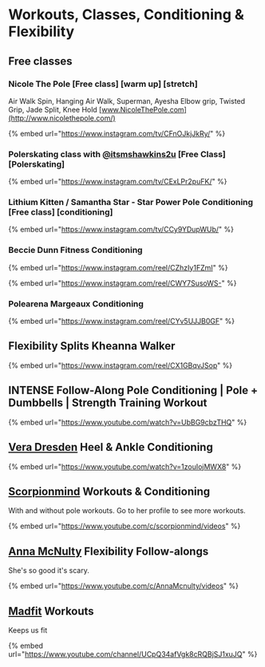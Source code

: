 # Workouts, Classes, Conditioning & Flexibility

## Free classes

### Nicole The Pole \[Free class] \[warm up] \[stretch]

Air Walk Spin, Hanging Air Walk, Superman, Ayesha Elbow grip, Twisted Grip, Jade Split, Knee Hold [www.NicoleThePole.com](http://www.nicolethepole.com/)

{% embed url="https://www.instagram.com/tv/CFnOJkjJkRy/" %}

### Polerskating class with [@itsmshawkins2u](https://www.instagram.com/itsmshawkins2u/) \[Free Class] \[Polerskating]&#x20;

{% embed url="https://www.instagram.com/tv/CExLPr2puFK/" %}

### Lithium Kitten / Samantha Star - Star Power Pole Conditioning \[Free class] \[conditioning]

{% embed url="https://www.instagram.com/tv/CCy9YDupWUb/" %}

### Beccie Dunn Fitness Conditioning

{% embed url="https://www.instagram.com/reel/CZhzIy1FZmI" %}

{% embed url="https://www.instagram.com/reel/CWY7SusoWS-" %}

### Polearena Margeaux Conditioning

{% embed url="https://www.instagram.com/reel/CYv5UJJB0GF" %}

## Flexibility Splits Kheanna Walker

{% embed url="https://www.instagram.com/reel/CX1GBqvJSop" %}

## INTENSE Follow-Along Pole Conditioning | Pole + Dumbbells | Strength Training Workout

{% embed url="https://www.youtube.com/watch?v=UbBG9cbzTHQ" %}

## [Vera Dresden](https://www.youtube.com/channel/UCuvXe6DwJ8FxIuZbYaZOyjA) Heel & Ankle Conditioning

{% embed url="https://www.youtube.com/watch?v=1zouIojMWX8" %}

## [Scorpionmind](https://www.youtube.com/c/scorpionmind) Workouts & Conditioning

With and without pole workouts. Go to her profile to see more workouts.

{% embed url="https://www.youtube.com/c/scorpionmind/videos" %}

## [Anna McNulty](https://www.youtube.com/c/AnnaMcnulty) Flexibility Follow-alongs

She's so good it's scary.

{% embed url="https://www.youtube.com/c/AnnaMcnulty/videos" %}

## [Madfit](https://www.youtube.com/channel/UCpQ34afVgk8cRQBjSJ1xuJQ) Workouts

Keeps us fit

{% embed url="https://www.youtube.com/channel/UCpQ34afVgk8cRQBjSJ1xuJQ" %}
